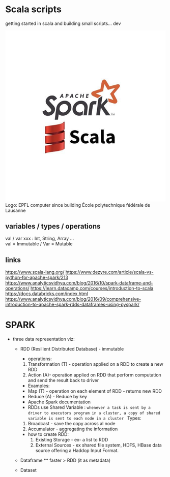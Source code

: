 # Scala scripts 

getting started in scala and building small scripts... 
dev

![sc1](https://github.com/davidvela/Scala_scripts/blob/master/assets/logo.jpg)
<br/>
Logo: EPFL computer since building 
École polytechnique fédérale de Lausanne

## variables / types / operations 
val / var xxx : Int, String, Array ... <br/>
val = Immutable  / Var = Mutable 


## links
https://www.scala-lang.org/
https://www.dezyre.com/article/scala-vs-python-for-apache-spark/213 
https://www.analyticsvidhya.com/blog/2016/10/spark-dataframe-and-operations/
https://learn.datacamp.com/courses/introduction-to-scala 
https://docs.databricks.com/index.html
https://www.analyticsvidhya.com/blog/2016/09/comprehensive-introduction-to-apache-spark-rdds-dataframes-using-pyspark/

# SPARK 
- three data representation viz: 
    * RDD (Resilient Distributed Database)  - immutable
        * operations: 
        1. Transformation (T) - operation applied on a RDD to create a new RDD
        2. Action (A)- operation applied on RDD that perform computation and send the result back to driver 
        
        * Examples: 
        - Map (T) - operation on each element of RDD - returns new RDD 
        - Reduce (A) - Reduce by key 
        - Apache Spark documentation 

        * RDDs use Shared Variable : 
        ```whenever a task is sent by a driver to executors program in a cluster, a copy of shared variable is sent to each node in a cluster ``` Types: 
        1. Broadcast - save the copy across al node
        2. Accumulator - aggregating the information 
        
        * how to create RDD: 
            1. Existing Storage - ex- a list to RDD 
            2. External Sources - ex shared file system, HDFS, HBase data source offering a Haddop Input Format.
            

    * Dataframe  ** faster > RDD (it as metadata) 
    * Dataset 
